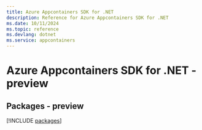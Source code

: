 ```yaml
---
title: Azure Appcontainers SDK for .NET
description: Reference for Azure Appcontainers SDK for .NET
ms.date: 10/11/2024
ms.topic: reference
ms.devlang: dotnet
ms.service: appcontainers
---
```

# Azure Appcontainers SDK for .NET - preview
## Packages - preview
[!INCLUDE [packages](appcontainers-index.md)]